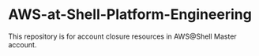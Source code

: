 # AWS-at-Shell-Platform-Engineering
This repository is for account closure resources in AWS@Shell Master account.